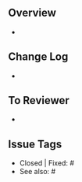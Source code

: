 ## Overview
-

## Change Log
- 

## To Reviewer
- 

## Issue Tags
- Closed | Fixed: #
- See also: #
